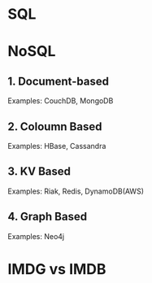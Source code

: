 

# SQL



# NoSQL


## 1. Document-based 
Examples: CouchDB, MongoDB

## 2. Coloumn Based
Examples: HBase, Cassandra

## 3. KV Based
Examples: Riak, Redis, DynamoDB(AWS)




## 4. Graph Based
Examples: Neo4j


# IMDG vs IMDB
